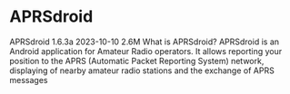 # APRSdroid
APRSdroid 1.6.3a 2023-10-10 2.6M
What is APRSdroid?
APRSdroid is an Android application for Amateur Radio operators. It allows reporting your position to the APRS (Automatic Packet Reporting System) network, displaying of nearby amateur radio stations and the exchange of APRS messages
